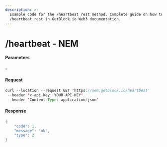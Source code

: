 ```yaml
---
description: >-
  Example code for the /heartbeat rest method. Сomplete guide on how to use
  /heartbeat rest in GetBlock.io Web3 documentation.
---
```


# /heartbeat - NEM

#### Parameters

\-

#### Request

```java
curl --location --request GET 'https://xem.getblock.io/heartbeat' 
 --header 'x-api-key: YOUR-API-KEY' 
 --header 'Content-Type: application/json'
```

#### Response

```java
{
    "code": 1,
    "message": "ok",
    "type": 2
}
```
